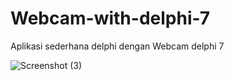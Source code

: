 # Webcam-with-delphi-7
Aplikasi sederhana delphi dengan Webcam delphi 7

![Screenshot (3)](https://user-images.githubusercontent.com/57186921/167235330-106e57f7-3dee-41f4-abbf-16511d8eac3e.png)
